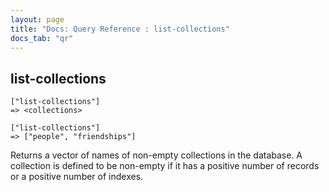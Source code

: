 ```yaml
---
layout: page
title: "Docs: Query Reference : list-collections"
docs_tab: "qr"
---
```


list-collections
----------------

    ["list-collections"]
    => <collections>
    
    ["list-collections"]
    => ["people", "friendships"]

Returns a vector of names of non-empty collections in the database. A collection is defined to be non-empty if it has a positive number of records or a positive number of indexes.
